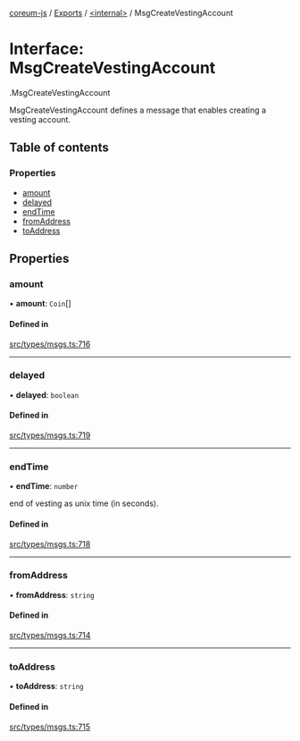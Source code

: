 [coreum-js](../README.md) / [Exports](../modules.md) / [<internal\>](../modules/internal_.md) / MsgCreateVestingAccount

# Interface: MsgCreateVestingAccount

[<internal>](../modules/internal_.md).MsgCreateVestingAccount

MsgCreateVestingAccount defines a message that enables creating a vesting
account.

## Table of contents

### Properties

- [amount](internal_.MsgCreateVestingAccount.md#amount)
- [delayed](internal_.MsgCreateVestingAccount.md#delayed)
- [endTime](internal_.MsgCreateVestingAccount.md#endtime)
- [fromAddress](internal_.MsgCreateVestingAccount.md#fromaddress)
- [toAddress](internal_.MsgCreateVestingAccount.md#toaddress)

## Properties

### amount

• **amount**: `Coin`[]

#### Defined in

[src/types/msgs.ts:716](https://github.com/PyramydLabs/coreum-js/blob/75debec/src/types/msgs.ts#L716)

___

### delayed

• **delayed**: `boolean`

#### Defined in

[src/types/msgs.ts:719](https://github.com/PyramydLabs/coreum-js/blob/75debec/src/types/msgs.ts#L719)

___

### endTime

• **endTime**: `number`

end of vesting as unix time (in seconds).

#### Defined in

[src/types/msgs.ts:718](https://github.com/PyramydLabs/coreum-js/blob/75debec/src/types/msgs.ts#L718)

___

### fromAddress

• **fromAddress**: `string`

#### Defined in

[src/types/msgs.ts:714](https://github.com/PyramydLabs/coreum-js/blob/75debec/src/types/msgs.ts#L714)

___

### toAddress

• **toAddress**: `string`

#### Defined in

[src/types/msgs.ts:715](https://github.com/PyramydLabs/coreum-js/blob/75debec/src/types/msgs.ts#L715)
